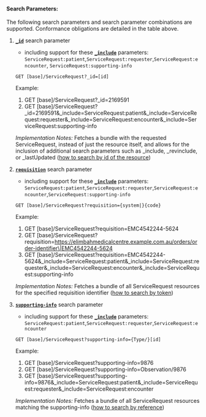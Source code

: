 #### Search Parameters:

The following search parameters and search parameter combinations are supported. Conformance obligations are detailed in the table above.

1. **[`_id`](https://hl7.org/fhir/R4/servicerequest.html#search)** search parameter
   - including support for these **[`_include`](http://hl7.org/fhir/R4/search.html#include)** parameters: `ServiceRequest:patient`,`ServiceRequest:requester`,`ServiceRequest:encounter`, `ServiceRequest:supporting-info`
 
    `GET [base]/ServiceRequest?_id=[id]`

    Example:
    
      1. GET [base]/ServiceRequest?_id=2169591
      1. GET [base]/ServiceRequest?_id=2169591&_include=ServiceRequest:patient&_include=ServiceRequest:requester&_include=ServiceRequest:encounter&_include=ServiceRequest:supporting-info

    *Implementation Notes:* Fetches a bundle with the requested ServiceRequest, instead of just the resource itself, and allows for the inclusion of additional search parameters such as _include, _revinclude, or _lastUpdated ([how to search by id of the resource](https://hl7.org/fhir/r4/search.html#id))


1. **[`requisition`](https://hl7.org/fhir/R4/servicerequest.html#search)** search parameter
   - including support for these **[`_include`](http://hl7.org/fhir/R4/search.html#include)** parameters: `ServiceRequest:patient`,`ServiceRequest:requester`,`ServiceRequest:encounter`,`ServiceRequest:supporting-info`

    `GET [base]/ServiceRequest?requisition={system|}{code}`

    Example:
    
      1. GET [base]/ServiceRequest?requisition=EMC4542244-5624
      1. GET [base]/ServiceRequest?requisition=https://elimbahmedicalcentre.example.com.au/orders/order-identifier\|EMC4542244-5624 
      1. GET [base]/ServiceRequest?requisition=EMC4542244-5624&_include=ServiceRequest:patient&_include=ServiceRequest:requester&_include=ServiceRequest:encounter&_include=ServiceRequest:supporting-info

    *Implementation Notes:* Fetches a bundle of all ServiceRequest resources for the specified requisition identifier ([how to search by token](https://hl7.org/fhir/R4/search.html#token))


1. **[`supporting-info`](https://build.fhir.org/ig/hl7au/au-fhir-base/SearchParameter-servicerequest-supporting-info.html)** search parameter
   - including support for these **[`_include`](http://hl7.org/fhir/R4/search.html#include)** parameters: `ServiceRequest:patient`,`ServiceRequest:requester`,`ServiceRequest:encounter`

    `GET [base]/ServiceRequest?supporting-info={Type/}[id]`

    Example:
    
      1. GET [base]/ServiceRequest?supporting-info=9876
      1. GET [base]/ServiceRequest?supporting-info=Observation/9876
      1. GET [base]/ServiceRequest?supporting-info=9876&_include=ServiceRequest:patient&_include=ServiceRequest:requester&_include=ServiceRequest:encounter

    *Implementation Notes:* Fetches a bundle of all ServiceRequest resources matching the supporting-info ([how to search by reference](http://hl7.org/fhir/R4/search.html#reference))
